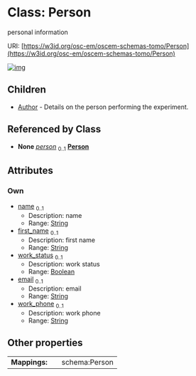 
# Class: Person

personal information

URI: [https://w3id.org/osc-em/oscem-schemas-tomo/Person](https://w3id.org/osc-em/oscem-schemas-tomo/Person)


[![img](https://yuml.me/diagram/nofunky;dir:TB/class/[Person&#124;name:string%20%3F;first_name:string%20%3F;work_status:boolean%20%3F;email:string%20%3F;work_phone:string%20%3F]^-[Author],[Author])](https://yuml.me/diagram/nofunky;dir:TB/class/[Person&#124;name:string%20%3F;first_name:string%20%3F;work_status:boolean%20%3F;email:string%20%3F;work_phone:string%20%3F]^-[Author],[Author])

## Children

 * [Author](Author.md) - Details on the person performing the experiment.

## Referenced by Class

 *  **None** *[person](person.md)*  <sub>0..1</sub>  **[Person](Person.md)**

## Attributes


### Own

 * [name](name.md)  <sub>0..1</sub>
     * Description: name
     * Range: [String](types/String.md)
 * [first_name](first_name.md)  <sub>0..1</sub>
     * Description: first name
     * Range: [String](types/String.md)
 * [work_status](work_status.md)  <sub>0..1</sub>
     * Description: work status
     * Range: [Boolean](types/Boolean.md)
 * [email](email.md)  <sub>0..1</sub>
     * Description: email
     * Range: [String](types/String.md)
 * [work_phone](work_phone.md)  <sub>0..1</sub>
     * Description: work phone
     * Range: [String](types/String.md)

## Other properties

|  |  |  |
| --- | --- | --- |
| **Mappings:** | | schema:Person |